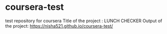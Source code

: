 # coursera-test
test repository for coursera
Title of the project : LUNCH CHECKER
Output of the project:
https://nisha521.github.io/coursera-test/
